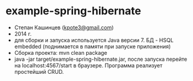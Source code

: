 example-spring-hibernate
========================
- Степан Кашинцев (kpote3@gmail.com)
- 2014 г.
- для сборки и запуска используется Java версии 7. БД - HSQL embedded (поднимается в памяти при запуске приложения)
- Сборка проекта: mvn clean package
- java -jar target/example-spring-hibernate.jar, после запуска перейте на localhost:4567/start в браузере. Программа реализует простейший CRUD.
